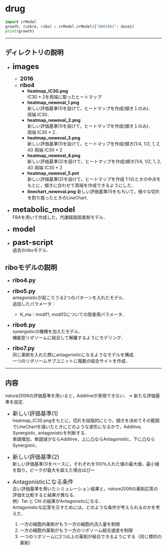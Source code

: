 # drug

```python
import crModel
growth, (cobra, ribo) = crModel.crModel({"DB01082": dose})
print(growth)
```

---
## ディレクトリの説明
- <font size="5px">**images**</font>  
  - <font size="4px">**2016**</font>  
  - <font size="4px">**ribo4**</font>
    - **heatmap_IC30.png**  
      IC30 * 2を両端に取ったヒートマップ
    - **heatmap_neweval_1.png**  
      新しい評価基準(1)を設けて，ヒートマップを作成(傾き１のみ)．  
      両端 IC30．
    - **heatmap_neweval_2.png**  
      新しい評価基準(1)を設けて，ヒートマップを作成(傾き１のみ)．  
      両端 IC30 * 2．
    - **heatmap_neweval_3.png**  
      新しい評価基準(1)を設けて，ヒートマップを作成(傾き[1/4, 1/2, 1, 2, 4])
      両端 IC30 * 2
    - **heatmap_neweval_4.png**  
      新しい評価基準(2)を設けて，ヒートマップを作成(傾き[1/4, 1/2, 1, 2, 4])
      両端 IC30 * 2
    - **heatmap_neweval_5.pnt**  
      新しい評価基準(2)を設けて，ヒートマップを作成
      1:1のときの中点をもとに，傾きに合わせて両端を作成できるようにした．
    - **linechart_neweval.png**
      新しい評価基準(1)をもちいて，様々な切片を割り振ったときのLineChart.

- <font size="5px">**metabolic_model**</font>  
  FBAを用いて作成した，代謝経路阻害剤モデル．

- <font size="5px">**model**</font>

- <font size="5px">**past-script**</font>  
  過去のriboモデル．

## riboモデルの説明  
- <font size="4px">**ribo4.py**</font>  

- <font size="4px">**ribo5.py**</font>  
  antagonisticが起こりうる2つのパターンを入れたモデル．  
  追加したパラメータ：
  * K_ma：modif1, modif2についての阻害用パラメータ．


- <font size="4px">**ribo6.py**</font>  
  synergisticの機構を加えたモデル．  
  機能型リボソームに結合して解離するようにモデリング．  

- <font size="4px">**ribo7.py**</font>  
  同じ薬剤を入れた際にantagonisticになるようなモデルを構成．  
  一つのリボソームサブユニットに複数の結合サイトを作成．  

---
## 内容
nature2006の評価基準を用いると，Additiveが表現できない．→ 新たな評価基準を設定．  
- <font size="4px">新しい評価基準(1)</font>  
  heatmap_IC30.pngをもとに，切片を段階的にとり，傾きを決めてその範囲でLineChartを描いたときにどのような波形になるかで，Additive, Synergistic, antagonisticを判断する．  
  単調増加，単調減少ならAdditive，上に凸ならAntagonistic，下に凸ならSynergistic．  

- <font size="4px">新しい評価基準(2)</font>  
  新しい評価基準(1)をベースに，それぞれを100％入れた値の最大値，最小値を取り，ピークが最大を超えた場合はぴー  

- <font size="4px">Antagonisticになる条件</font>  
  古い評価基準を用いたシミュレーション結果と，nature2006の薬剤応答の評価を比較すると結果が異なる．  
  例）Tet と Chl の結果がAntagonisticになる．  
  Antagonisticな応答を示すためには，どのような条件が考えられるのかを考えた．
  1. 一方の細胞内薬剤がもう一方の細胞内流入量を制限  
  2. 一方の細胞内薬剤がもう一方のリボソーム結合速度を制限  
  3. 一つのリボソームに2つ以上の薬剤が結合できるようにする（同じ標的の薬剤）  
